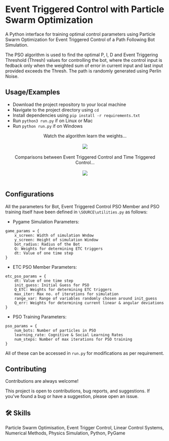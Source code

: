 
# Event Triggered Control with Particle Swarm Optimization

A Python interface for training optimal control parameters using Particle Swarm Optimization for Event Triggered Control of a Path Following Bot Simulation.

The PSO algorithm is used to find the optimal P, I, D and Event Triggering Threshold (Thresh) values for controlling the bot, where the control input is fedback only when the weighted sum of error in current input and last input provided exceeds the Thresh. The path is randomly generated using Perlin Noise.


## Usage/Examples

- Download the project repository to your local machine
- Navigate to the project directory using `cd`
- Install dependencies using `pip install -r requirements.txt`
- Run `python3 run.py` if on Linux or Mac
- Run `python run.py` if on Windows

<center>
Watch the algorithm learn the weights...<br/><br/>
<img src="https://github.com/SoumyodiptaNath/Event_Triggered_Control_using_PSO/assets/122808862/883c3bf5-5b35-4a74-9183-24bc4d922abf)"> 
<br/><br/>
Comparisons between Event Triggered Control and Time Triggered Control...<br/><br/>
<img src="https://github.com/SoumyodiptaNath/Event_Triggered_Control_using_PSO/assets/122808862/eb61fa5a-38ec-42cb-b524-773da172099d">
<br/><br/>
</center>

## Configurations

All the parameters for Bot, Event Triggered Control PSO Member and PSO training itself have been defined in `\SOURCE\utilities.py` as follows:

- Pygame Simulation Parameters:

```
game_params = {
    x_screen: Width of simulation Wndow
    y_screen: Height of simulation Window
    bot_radius: Radius of the Bot 
    Q: Weights for determining ETC triggers
    dt: Value of one time step
}
```

- ETC PSO Member Parameters:

```
etc_pso_params = {
    dt: Value of one time step
    init_guess: Initial Guess for PSO
    Q_ETC: Weights for determining ETC triggers
    max_iter: Max no. of iterations for simulation
    range_var: Range of variables randomly chosen around init_guess
    Q_err: Weights for determining current linear & angular deviations
}
```

- PSO Training Parameters:

```
pso_params = {
    num_bots: Number of particles in PSO
    learning_rate: Cognitive & Social Learning Rates
    num_steps: Number of max iterations for PSO training
}
```
All of these can be accessed in `run.py` for modifications as per requirement.


## Contributing

Contributions are always welcome!

This project is open to contributions, bug reports, and suggestions. If you've found a bug or have a suggestion, please open an issue.


## 🛠 Skills
Particle Swarm Optimisation, Event Trigger Control, Linear Control Systems, Numerical Methods, Physics Simulation, Python, PyGame

